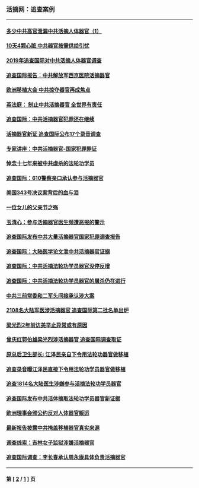 ### 活摘网：追查案例
---
#### [多少中共高官泄漏中共活摘人体器官（1）](../../pages/nf5880/n12671234.md?05240430) 
#### [10天4颗心脏 中共器官按需供给引忧](../../pages/nf5880/n12326366.md?05240430) 
#### [2019年追查国际对中共活摘人体器官调查](../../pages/nf5880/n11917733.md?05240430) 
#### [追查国际报告：中共解放军西京医院活摘器官](../../pages/nf5880/n11838359.md?05240430) 
#### [欧洲移植大会 中共掠夺器官再成焦点](../../pages/nf5880/n11538883.md?05240430) 
#### [英法庭： 制止中共活摘器官 全世界有责任](../../pages/nf5880/n11330691.md?05240430) 
#### [追查国际：中共活摘器官犯罪还在继续](../../pages/nf5880/n11218301.md?05240430) 
#### [活摘器官新证 追查国际公布17个录音调查](../../pages/nf5880/n10897744.md?05240430) 
#### [专家讲座：中共活摘器官-国家犯罪罪证](../../pages/nf5880/n8828153.md?05240430) 
#### [悼念十七年来被中共虐杀的法轮功学员](../../pages/nf5880/n8124823.md?05240430) 
#### [追查国际：610警察亲口承认参与活摘器官](../../pages/nf5880/n8109067.md?05240430) 
#### [美国343号决议案背后的血与泪](../../pages/nf5880/n8020684.md?05240430) 
#### [一位女儿的父亲节之殇](../../pages/nf5880/n8014122.md?05240430) 
#### [玉清心：参与活摘器官医生频遭恶报的警示](../../pages/nf5880/n4637546.md?05240430) 
#### [追查国际发布中共大量活摘器官国家犯罪调查报告](../../pages/nf5880/n4613428.md?05240430) 
#### [追查国际：大陆医学论文泄中共活摘器官证据](../../pages/nf5880/n4608794.md?05240430) 
#### [追查国际：中共活摘法轮功学员器官没停反增](../../pages/nf5880/n4584075.md?05240430) 
#### [追查国际：中共活摘法轮功学员器官的屠杀仍在进行](../../pages/nf5880/n4299154.md?05240430) 
#### [中共三前常委和二军头间接承认涉大案](../../pages/nf5880/n4286244.md?05240430) 
#### [2108名大陆军医涉活摘器官 追查国际第二批名单出炉](../../pages/nf5880/n4284769.md?05240430) 
#### [梁光烈2年前访美举止异常或有原因](../../pages/nf5880/n4279686.md?05240430) 
#### [曾庆红郭伯雄梁光烈涉活摘器官 追查国际调查取证](../../pages/nf5880/n4278462.md?05240430) 
#### [原总后卫生部长: 江泽民亲自下令用法轮功器官做移植](../../pages/nf5880/n4263864.md?05240430) 
#### [追查录音曝江泽民直接下令用法轮功学员器官做移植](../../pages/nf5880/n4261268.md?05240430) 
#### [追查1814名大陆医生涉嫌参与活摘法轮功学员器官](../../pages/nf5880/n4259055.md?05240430) 
#### [追查国际发布中共活体摘取法轮功学员器官新证据](../../pages/nf5880/n4258255.md?05240430) 
#### [欧洲理事会颁公约反对人体器官贩运](../../pages/nf5880/n4206955.md?05240430) 
#### [最新报告披露中共掩盖移植器官真实来源](../../pages/nf5880/n4140084.md?05240430) 
#### [调查线索：吉林女子监狱涉嫌活摘器官](../../pages/nf5880/n4044366.md?05240430) 
#### [追查国际调查：李长春承认周永康具体负责活摘器官](../../pages/nf5880/n3966668.md?05240430) 

---
#### 第 [ [2](./2.md?05240430) / [1](./1.md?05240430) ] 页
